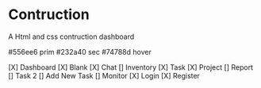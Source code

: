 # Contruction

A Html and css contruction dashboard

#556ee6 prim
#232a40 sec
#74788d hover

[X] Dashboard
[X] Blank
[X] Chat
[] Inventory
[X] Task
[X] Project
[] Report
[] Task 2
[] Add New Task
[] Monitor
[X] Login
[X] Register
